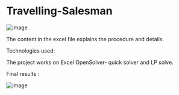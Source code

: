 # Travelling-Salesman

![image](https://user-images.githubusercontent.com/49164907/181908795-518430c4-6b53-415c-b691-ac495183d59c.png)

The content in the excel file explains the procedure and details.



Technologies used:

The project works on Excel OpenSolver- quick solver and LP solve.


Final results :

![image](https://user-images.githubusercontent.com/49164907/181908813-2f172780-e4c8-4e89-99b0-add269d66668.png)
